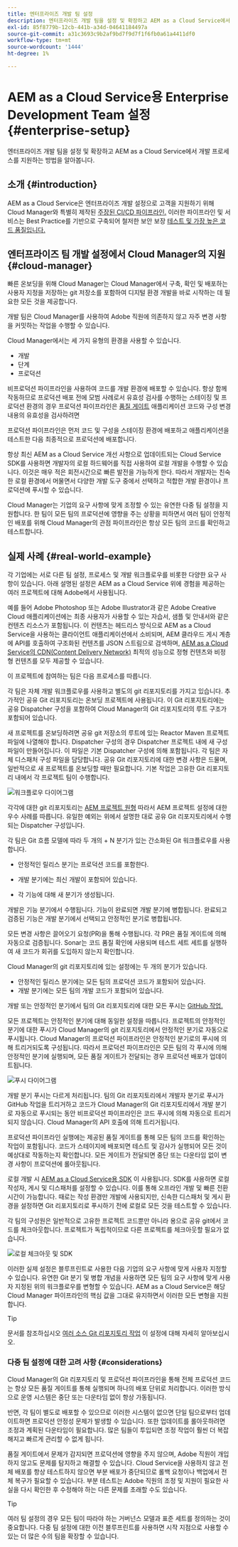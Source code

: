 ```yaml
---
title: 엔터프라이즈 개발 팀 설정
description: 엔터프라이즈 개발 팀을 설정 및 확장하고 AEM as a Cloud Service에서 개발 프로세스를 지원하는 방법을 알아봅니다.
exl-id: 85f8779b-12cb-441b-a34d-04641184497a
source-git-commit: a31c3693c9b2af9bd7f9d7f1f6fb0a61a4411df0
workflow-type: tm+mt
source-wordcount: '1444'
ht-degree: 1%

---
```


# AEM as a Cloud Service용 Enterprise Development Team 설정 {#enterprise-setup}

엔터프라이즈 개발 팀을 설정 및 확장하고 AEM as a Cloud Service에서 개발 프로세스를 지원하는 방법을 알아봅니다.

## 소개 {#introduction}

AEM as a Cloud Service은 엔터프라이즈 개발 설정으로 고객을 지원하기 위해 Cloud Manager와 특별히 제작된 [주장된 CI/CD 파이프라인.](/help/implementing/cloud-manager/configuring-pipelines/introduction-ci-cd-pipelines.md) 이러한 파이프라인 및 서비스는 Best Practice를 기반으로 구축되어 철저한 보안 보장 [테스트 및 가장 높은 코드 품질입니다.](/help/implementing/cloud-manager/code-quality-testing.md)

## 엔터프라이즈 팀 개발 설정에서 Cloud Manager의 지원 {#cloud-manager}

빠른 온보딩을 위해 Cloud Manager는 Cloud Manager에서 구축, 확인 및 배포하는 사용자 지정을 저장하는 git 저장소를 포함하여 디지털 환경 개발을 바로 시작하는 데 필요한 모든 것을 제공합니다.

개발 팀은 Cloud Manager를 사용하여 Adobe 직원에 의존하지 않고 자주 변경 사항을 커밋하는 작업을 수행할 수 있습니다.

Cloud Manager에서는 세 가지 유형의 환경을 사용할 수 있습니다.

* 개발
* 단계
* 프로덕션

비프로덕션 파이프라인을 사용하여 코드를 개발 환경에 배포할 수 있습니다. 항상 함께 작동하므로 프로덕션 배포 전에 모범 사례로서 유효성 검사를 수행하는 스테이징 및 프로덕션 환경의 경우 프로덕션 파이프라인은 [품질 게이트](/help/implementing/cloud-manager/custom-code-quality-rules.md) 애플리케이션 코드와 구성 변경 내용의 유효성을 검사하려면

프로덕션 파이프라인은 먼저 코드 및 구성을 스테이징 환경에 배포하고 애플리케이션을 테스트한 다음 최종적으로 프로덕션에 배포합니다.

항상 최신 AEM as a Cloud Service 개선 사항으로 업데이트되는 Cloud Service SDK를 사용하면 개발자의 로컬 하드웨어를 직접 사용하여 로컬 개발을 수행할 수 있습니다. 이것은 매우 적은 회전시간으로 빠른 발전을 가능하게 한다. 따라서 개발자는 친숙한 로컬 환경에서 머물면서 다양한 개발 도구 중에서 선택하고 적합한 개발 환경이나 프로덕션에 푸시할 수 있습니다.

Cloud Manager는 기업의 요구 사항에 맞게 조정할 수 있는 유연한 다중 팀 설정을 지원합니다. 한 팀이 모든 팀의 프로덕션에 영향을 주는 상황을 피하면서 여러 팀이 안정적인 배포를 위해 Cloud Manager의 관점 파이프라인은 항상 모든 팀의 코드를 확인하고 테스트합니다.

## 실제 사례 {#real-world-example}

각 기업에는 서로 다른 팀 설정, 프로세스 및 개발 워크플로우를 비롯한 다양한 요구 사항이 있습니다. 아래 설명된 설정은 AEM as a Cloud Service 위에 경험을 제공하는 여러 프로젝트에 대해 Adobe에서 사용됩니다.

예를 들어 Adobe Photoshop 또는 Adobe Illustrator과 같은 Adobe Creative Cloud 애플리케이션에는 최종 사용자가 사용할 수 있는 자습서, 샘플 및 안내서와 같은 컨텐츠 리소스가 포함됩니다. 이 컨텐츠는 헤드리스 방식으로 AEM as a Cloud Service을 사용하는 클라이언트 애플리케이션에서 소비되며, AEM 클라우드 게시 계층에 API를 호출하여 구조화된 컨텐츠를 JSON 스트림으로 검색하며, [AEM as a Cloud Service의 CDN(Content Delivery Network)](/help/implementing/dispatcher/cdn.md#content-delivery) 최적의 성능으로 정형 컨텐츠와 비정형 컨텐츠를 모두 제공할 수 있습니다.

이 프로젝트에 참여하는 팀은 다음 프로세스를 따릅니다.

각 팀은 자체 개발 워크플로우를 사용하고 별도의 git 리포지토리를 가지고 있습니다. 추가적인 공유 Git 리포지토리는 온보딩 프로젝트에 사용됩니다. 이 Git 리포지토리에는 공유 Dispatcher 구성을 포함하여 Cloud Manager의 Git 리포지토리의 루트 구조가 포함되어 있습니다.

새 프로젝트를 온보딩하려면 공유 git 저장소의 루트에 있는 Reactor Maven 프로젝트 파일에 나열해야 합니다. Dispatcher 구성의 경우 Dispatcher 프로젝트 내에 새 구성 파일이 만들어집니다. 이 파일은 기본 Dispatcher 구성에 의해 포함됩니다. 각 팀은 자체 디스패처 구성 파일을 담당합니다. 공유 Git 리포지토리에 대한 변경 사항은 드물며, 일반적으로 새 프로젝트를 온보딩할 때만 필요합니다. 기본 작업은 고유한 Git 리포지토리 내에서 각 프로젝트 팀이 수행합니다.

![워크플로우 다이어그램](/help/implementing/cloud-manager/assets/team-setup1.png)

각각에 대한 git 리포지토리는 [AEM 프로젝트 원형](https://experienceleague.adobe.com/docs/experience-manager-core-components/using/developing/archetype/overview.html) 따라서 AEM 프로젝트 설정에 대한 우수 사례를 따릅니다. 유일한 예외는 위에서 설명한 대로 공유 Git 리포지토리에서 수행되는 Dispatcher 구성입니다.

각 팀은 Git 흐름 모델에 따라 두 개의 + N 분기가 있는 간소화된 Git 워크플로우를 사용합니다.

* 안정적인 릴리스 분기는 프로덕션 코드를 포함한다.

* 개발 분기에는 최신 개발이 포함되어 있습니다.

* 각 기능에 대해 새 분기가 생성됩니다.

개발은 기능 분기에서 수행됩니다. 기능이 완료되면 개발 분기에 병합됩니다. 완료되고 검증된 기능은 개발 분기에서 선택되고 안정적인 분기로 병합됩니다.

모든 변경 사항은 끌어오기 요청(PR)을 통해 수행됩니다. 각 PR은 품질 게이트에 의해 자동으로 검증됩니다. Sonar는 코드 품질 확인에 사용되며 테스트 세트 세트를 실행하여 새 코드가 회귀를 도입하지 않는지 확인합니다.

Cloud Manager의 git 리포지토리에 있는 설정에는 두 개의 분기가 있습니다.

* 안정적인 릴리스 분기에는 모든 팀의 프로덕션 코드가 포함되어 있습니다.
* 개발 분기에는 모든 팀의 개발 코드가 포함되어 있습니다.

개발 또는 안정적인 분기에서 팀의 Git 리포지토리에 대한 모든 푸시는 [GitHub 작업.](/help/implementing/cloud-manager/managing-code/working-with-multiple-source-git-repositories.md#managing-code)

모든 프로젝트는 안정적인 분기에 대해 동일한 설정을 따릅니다. 프로젝트의 안정적인 분기에 대한 푸시가 Cloud Manager의 git 리포지토리에서 안정적인 분기로 자동으로 푸시됩니다. Cloud Manager의 프로덕션 파이프라인은 안정적인 분기로의 푸시에 의해 트리거되도록 구성됩니다. 따라서 프로덕션 파이프라인은 모든 팀의 각 푸시에 의해 안정적인 분기에 실행되며, 모든 품질 게이트가 전달되는 경우 프로덕션 배포가 업데이트됩니다.

![푸시 다이어그램](/help/implementing/cloud-manager/assets/team-setup2.png)

개발 분기 푸시는 다르게 처리됩니다. 팀의 Git 리포지토리에서 개발자 분기로 푸시가 GitHub 작업을 트리거하고 코드가 Cloud Manager의 Git 리포지토리에서 개발 분기로 자동으로 푸시되는 동안 비프로덕션 파이프라인은 코드 푸시에 의해 자동으로 트리거되지 않습니다. Cloud Manager의 API 호출에 의해 트리거됩니다.

프로덕션 파이프라인 실행에는 제공된 품질 게이트를 통해 모든 팀의 코드를 확인하는 작업이 포함됩니다. 코드가 스테이지에 배포되면 테스트 및 감사가 실행되어 모든 것이 예상대로 작동하는지 확인합니다. 모든 게이트가 전달되면 중단 또는 다운타임 없이 변경 사항이 프로덕션에 롤아웃됩니다.

로컬 개발 시 [AEM as a Cloud Service용 SDK](/help/implementing/developing/introduction/aem-as-a-cloud-service-sdk.md#developing) 이 사용됩니다. SDK를 사용하면 로컬 작성자, 게시 및 디스패처를 설정할 수 있습니다. 이를 통해 오프라인 개발 및 빠른 전환 시간이 가능합니다. 때로는 작성 환경만 개발에 사용되지만, 신속한 디스패처 및 게시 환경을 설정하면 Git 리포지토리로 푸시하기 전에 로컬로 모든 것을 테스트할 수 있습니다.

각 팀의 구성원은 일반적으로 고유한 프로젝트 코드뿐만 아니라 용으로 공유 git에서 코드를 체크아웃합니다. 프로젝트가 독립적이므로 다른 프로젝트를 체크아웃할 필요가 없습니다.

![로컬 체크아웃 및 SDK](/help/implementing/cloud-manager/assets/team-setup3.png)

이러한 실제 설정은 블루프린트로 사용한 다음 기업의 요구 사항에 맞게 사용자 지정할 수 있습니다. 유연한 Git 분기 및 병합 개념을 사용하면 모든 팀의 요구 사항에 맞게 사용자 지정된 위의 워크플로우를 변형할 수 있습니다. AEM as a Cloud Service은 해당 Cloud Manager 파이프라인의 핵심 값을 그대로 유지하면서 이러한 모든 변형을 지원합니다.

>[!TIP]
>
>문서를 참조하십시오 [여러 소스 Git 리포지토리 작업](https://experienceleague.adobe.com/docs/experience-manager-cloud-manager/using/managing-code/working-with-multiple-source-git-repos.html#managing-code) 이 설정에 대해 자세히 알아보십시오.

### 다중 팀 설정에 대한 고려 사항 {#considerations}

Cloud Manager의 Git 리포지토리 및 프로덕션 파이프라인을 통해 전체 프로덕션 코드는 항상 모든 품질 게이트를 통해 실행되며 하나의 배포 단위로 처리합니다. 이러한 방식으로 운영 시스템은 중단 또는 다운타임 없이 항상 가동됩니다.

반면, 각 팀이 별도로 배포할 수 있으므로 이러한 시스템이 없으면 단일 팀으로부터 업데이트하면 프로덕션 안정성 문제가 발생할 수 있습니다. 또한 업데이트를 롤아웃하려면 조정과 계획된 다운타임이 필요합니다. 많은 팀들이 투입되면 조정 작업이 훨씬 더 복잡해지고 빠르게 관리할 수 없게 됩니다.

품질 게이트에서 문제가 감지되면 프로덕션에 영향을 주지 않으며, Adobe 직원이 개입하지 않고도 문제를 탐지하고 해결할 수 있습니다. Cloud Service을 사용하지 않고 전체 배포를 항상 테스트하지 않으면 부분 배포가 중단되므로 롤백 요청이나 백업에서 전체 복구가 필요할 수 있습니다. 부분 테스트는 Adobe 직원의 조정 및 지원이 필요한 사실을 다시 확인한 후 수정해야 하는 다른 문제를 초래할 수도 있습니다.

>[!TIP]
>
>여러 팀 설정의 경우 모든 팀이 따라야 하는 거버넌스 모델과 표준 세트를 정의하는 것이 중요합니다. 다중 팀 설정에 대한 이전 블루프린트를 사용하면 시작 지점으로 사용할 수 있는 더 많은 수의 팀을 확장할 수 있습니다.
